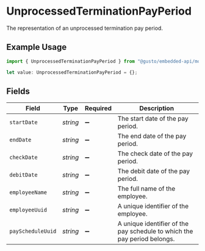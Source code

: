 # UnprocessedTerminationPayPeriod

The representation of an unprocessed termination pay period.

## Example Usage

```typescript
import { UnprocessedTerminationPayPeriod } from "@gusto/embedded-api/models/components/unprocessedterminationpayperiod.js";

let value: UnprocessedTerminationPayPeriod = {};
```

## Fields

| Field                                                                    | Type                                                                     | Required                                                                 | Description                                                              |
| ------------------------------------------------------------------------ | ------------------------------------------------------------------------ | ------------------------------------------------------------------------ | ------------------------------------------------------------------------ |
| `startDate`                                                              | *string*                                                                 | :heavy_minus_sign:                                                       | The start date of the pay period.                                        |
| `endDate`                                                                | *string*                                                                 | :heavy_minus_sign:                                                       | The end date of the pay period.                                          |
| `checkDate`                                                              | *string*                                                                 | :heavy_minus_sign:                                                       | The check date of the pay period.                                        |
| `debitDate`                                                              | *string*                                                                 | :heavy_minus_sign:                                                       | The debit date of the pay period.                                        |
| `employeeName`                                                           | *string*                                                                 | :heavy_minus_sign:                                                       | The full name of the employee.                                           |
| `employeeUuid`                                                           | *string*                                                                 | :heavy_minus_sign:                                                       | A unique identifier of the employee.                                     |
| `payScheduleUuid`                                                        | *string*                                                                 | :heavy_minus_sign:                                                       | A unique identifier of the pay schedule to which the pay period belongs. |
